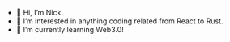 - 👋 Hi, I’m Nick.
- 👀 I’m interested in anything coding related from React to Rust.
- 🌱 I’m currently learning Web3.0!


<!---
nboris55/nboris55 is a ✨ special ✨ repository because its `README.md` (this file) appears on your GitHub profile.
You can click the Preview link to take a look at your changes.
--->
